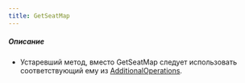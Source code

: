 ```yaml
---
title: GetSeatMap
---
```


##### Описание 

-   Устаревший метод,  вместо GetSeatMap следует использовать соответствующий ему из [AdditionalOperations](/avia/request/additionaloperations).